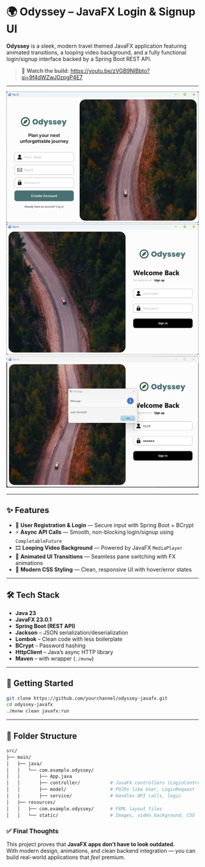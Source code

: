 # 🌍 Odyssey – JavaFX Login & Signup UI

**Odyssey** is a sleek, modern travel themed JavaFX application featuring animated transitions, a looping video background, and a fully functional login/signup interface backed by a Spring Boot REST API.

> 🎥 **Watch the build:** https://youtu.be/zVGB9NIBbto?si=9f4dWZwJ0zpgP4E7

---

<p float="left">
  <img src="src/main/resources/static/demo/img.png" width="800"/>
  <img src="src/main/resources/static/demo/img_1.png" width="800"/>
  <img src="src/main/resources/static/demo/img_2.png" width="800"/>
</p>

---

## ✨ Features

- 🔐 **User Registration & Login** — Secure input with Spring Boot + BCrypt
- ⚡ **Async API Calls** — Smooth, non-blocking login/signup using `CompletableFuture`
- 🎞️ **Looping Video Background** — Powered by JavaFX `MediaPlayer`
- 🧭 **Animated UI Transitions** — Seamless pane switching with FX animations
- 🎨 **Modern CSS Styling** — Clean, responsive UI with hover/error states

---

## 🛠️ Tech Stack

- **Java 23**
- **JavaFX 23.0.1**
- **Spring Boot (REST API)**
- **Jackson** – JSON serialization/deserialization
- **Lombok** – Clean code with less boilerplate
- **BCrypt** – Password hashing
- **HttpClient** – Java’s async HTTP library
- **Maven** – with wrapper (`./mvnw`)

---

## 🚀 Getting Started

```bash
git clone https://github.com/yourchannel/odyssey-javafx.git
cd odyssey-javafx
./mvnw clean javafx:run
```

---

## 📂 Folder Structure

```bash
src/
├── main/
│   ├── java/
│   │   └── com.example.odyssey/
│   │       ├── App.java
│   │       ├── controller/           # JavaFX controllers (LoginController, etc.)
│   │       ├── model/                # POJOs like User, LoginRequest
│   │       ├── service/              # Handles API calls, logic
│   ├── resources/
│   │   ├── com.example.odyssey/      # FXML layout files
│   │   └── static/                   # Images, video background, CSS
```



### ✅ Final Thoughts

This project proves that **JavaFX apps don’t have to look outdated.**  
With modern design, animations, and clean backend integration — you can build real-world applications that *feel* premium.
